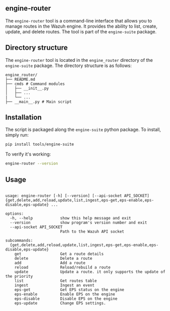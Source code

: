 ## engine-router

The `engine-router` tool is a command-line interface that allows you to manage routes in the Wazuh engine. It provides the ability to list, create, update, and delete routes. The tool is part of the `engine-suite` package.

## Directory structure

The `engine-router` tool is located in the `engine_router` directory of the `engine-suite` package. The directory structure is as follows:

```
engine_router/
├── README.md
├── cmds # Command modules
│   ├── __init__.py
│   ├── ...
|   └── ...
├── __main__.py # Main script
```

## Installation

The script is packaged along the `engine-suite` python package. To install, simply run:

```bash
pip install tools/engine-suite
```

To verify it's working:

```bash
engine-router --version
```

## Usage

```console

usage: engine-router [-h] [--version] [--api-socket API_SOCKET] {get,delete,add,reload,update,list,ingest,eps-get,eps-enable,eps-disable,eps-update} ...

options:
  -h, --help            show this help message and exit
  --version             show program's version number and exit
  --api-socket API_SOCKET
                        Path to the Wazuh API socket

subcommands:
  {get,delete,add,reload,update,list,ingest,eps-get,eps-enable,eps-disable,eps-update}
    get                 Get a route details
    delete              Delete a route
    add                 Add a route
    reload              Reload/rebuild a route
    update              Update a route. it only supports the update of the priority
    list                Get routes table
    ingest              Ingest an event
    eps-get             Get EPS status on the engine
    eps-enable          Enable EPS on the engine
    eps-disable         Disable EPS on the engine
    eps-update          Change EPS settings.
```
